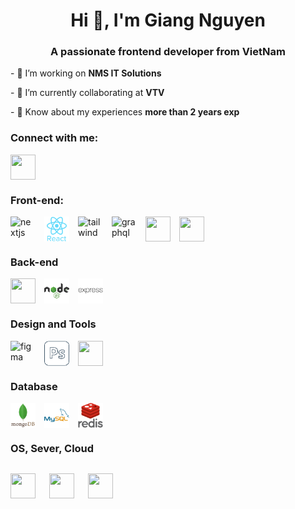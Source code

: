 <h1 align="center">Hi 👋, I'm Giang Nguyen</h1>
<h3 align="center">A passionate frontend developer from VietNam</h3>

<p class="">- 🔭 I’m working on <strong>NMS IT Solutions</strong></p>
<p class="">- 🌱 I’m currently collaborating at <strong>VTV</strong></p>
<p class="">
  - 📄 Know about my experiences <strong>more than 2 years exp</strong>
</p>

<h3 align="left">Connect with me:</h3>
<div style="display: flex;">
  <img
    src="https://cdn.jsdelivr.net/gh/devicons/devicon@latest/icons/linkedin/linkedin-original.svg"
    width="40"
    height="40"
  />
</div>

<h3 align="left">Front-end:</h3>
<div style="display: flex;">
  <img
    src="https://cdn.worldvectorlogo.com/logos/nextjs-2.svg"
    alt="nextjs"
    width="40"
    height="40"
  />
  &emsp;
  <img
    src="https://raw.githubusercontent.com/devicons/devicon/master/icons/react/react-original-wordmark.svg"
    alt="react"
    width="40"
    height="40"
  />
  &emsp;
  <img
    src="https://www.vectorlogo.zone/logos/tailwindcss/tailwindcss-icon.svg"
    alt="tailwind"
    width="40"
    height="40"
  />
  &emsp;
  <img
    src="https://www.vectorlogo.zone/logos/graphql/graphql-icon.svg"
    alt="graphql"
    width="40"
    height="40"
  />
  &emsp;
  <img src="https://cdn.jsdelivr.net/gh/devicons/devicon@latest/icons/antdesign/antdesign-original.svg"  width="40"
    height="40"/>
    &emsp;
  <img src="https://cdn.jsdelivr.net/gh/devicons/devicon@latest/icons/redux/redux-original.svg"  width="40"
    height="40"/>

</div>

<h3>Back-end</h3>
<div style="display: flex;">
  <img
    src="https://cdn.jsdelivr.net/gh/devicons/devicon@latest/icons/nestjs/nestjs-original.svg"
    width="40"
    height="40"
  />
  &emsp;
  <img
    src="https://raw.githubusercontent.com/devicons/devicon/master/icons/nodejs/nodejs-original-wordmark.svg"
    alt="nodejs"
    width="40"
    height="40"
  />
  &emsp;
  <img
    src="https://raw.githubusercontent.com/devicons/devicon/master/icons/express/express-original-wordmark.svg"
    alt="express"
    width="40"
    height="40"
  />
</div>

<h3>Design and Tools</h3>
<div style="display: flex;">
  <img
    src="https://www.vectorlogo.zone/logos/figma/figma-icon.svg"
    alt="figma"
    width="40"
    height="40"
  />
  &emsp;
  <img
    src="https://raw.githubusercontent.com/devicons/devicon/master/icons/photoshop/photoshop-line.svg"
    alt="photoshop"
    width="40"
    height="40"
  />
  &emsp;
  <img src="https://cdn.jsdelivr.net/gh/devicons/devicon@latest/icons/postman/postman-original.svg"
    width="40"
    height="40" />
</div>

<h3>Database</h3>
<div style="display: flex;">
  <img
    src="https://raw.githubusercontent.com/devicons/devicon/master/icons/mongodb/mongodb-original-wordmark.svg"
    alt="mongodb"
    width="40"
    height="40"
  />
  &emsp;
  <img
    src="https://raw.githubusercontent.com/devicons/devicon/master/icons/mysql/mysql-original-wordmark.svg"
    alt="mysql"
    width="40"
    height="40"
  />
  &emsp;
  <img
    src="https://raw.githubusercontent.com/devicons/devicon/master/icons/redis/redis-original-wordmark.svg"
    alt="redis"
    width="40"
    height="40"
  />
</div>

<h3>OS, Sever, Cloud</h3>
<div style="display: flex;">

<img src="https://cdn.jsdelivr.net/gh/devicons/devicon@latest/icons/ubuntu/ubuntu-original-wordmark.svg"
    width="40"
    height="40"
  />
&emsp;
<img src="https://cdn.jsdelivr.net/gh/devicons/devicon@latest/icons/nginx/nginx-original.svg"
    width="40"
    height="40"
  />
&emsp;
<img src="https://cdn.jsdelivr.net/gh/devicons/devicon@latest/icons/docker/docker-original-wordmark.svg"
    width="40"
    height="40"
  />

</div>
